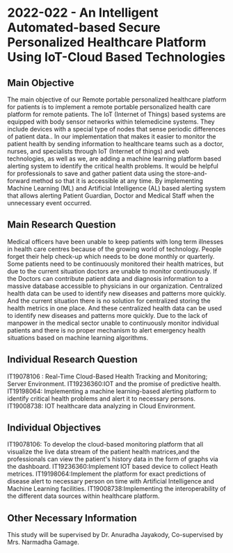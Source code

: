 # 2022-022 - An Intelligent Automated-based Secure Personalized Healthcare Platform Using IoT-Cloud Based Technologies

## Main Objective
The main objective of our Remote portable personalized healthcare platform for patients is to implement a remote portable personalized health care platform for remote patients. The IoT (Internet of Things) based systems are equipped with body sensor networks within telemedicine systems. They include devices with a special type of nodes that sense periodic differences of patient data.. In our implementation that makes it easier to monitor the patient health by sending information to healthcare teams such as a doctor, nurses, and specialists through IoT (Internet of things) and web technologies, as well as we, are adding a machine learning platform based alerting system to identify the critical health problems. It would be helpful for professionals to save and gather patient data using the store-and-forward method so that it is accessible at any time. By implementing Machine Learning (ML) and Artificial Intelligence (AL) based alerting system that allows alerting Patient Guardian, Doctor and Medical Staff when the unnecessary event occurred.

## Main Research Question
Medical officers have been unable to keep patients with long term illnesses in health care centres because of the growing world of technology. People forget their help check-up which needs to be done monthly or quarterly. Some patients need to be continuously monitored their health matrices, but due to the current situation doctors are unable to monitor continuously. If the Doctors can contribute patient data and diagnosis information to a massive database accessible to physicians in our organization. Centralized health data can be used to identify new diseases and patterns more quickly. And the current situation there is no solution for centralized storing the health metrics in one place. And these centralized health data can be used to identify new diseases and patterns more quickly. Due to the lack of manpower in the medical sector unable to continuously monitor individual patients and there is no proper mechanism to alert emergency health situations based on machine learning algorithms.

## Individual Research Question
IT19078106 :  Real-Time Cloud-Based Health Tracking and Monitoring; Server Environment.
IT19236360:IOT and the promise of predictive health.
IT19198064: Implementing a machine learning-based alerting platform to identify critical health problems and alert it to necessary persons.
IT19008738: IOT healthcare data analyzing in Cloud Environment.

## Individual Objectives
IT19078106: To develop  the cloud-based monitoring platform  that all visualize the live data stream of the patient health matrices,and the professionals can view the patient's history data in the form of graphs via the dashboard.
IT19236360:Implement IOT based device to collect Heath metrices.
IT19198064:Implement the platform for exact predictions of disease alert to necessary person on time with Artificial Intelligence and Machine Learning facilities. 
IT19008738:Implementing the interoperability of the different data sources within healthcare platform.


## Other Necessary Information
This study will be supervised by Dr. Anuradha Jayakody, Co-supervised by Mrs. Narmadha Gamage.
